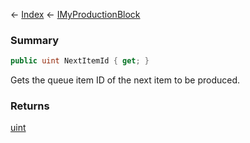 ← [Index](Api-Index) ← [IMyProductionBlock](Sandbox.ModAPI.Ingame.IMyProductionBlock)

### Summary

```csharp
public uint NextItemId { get; }
```

Gets the queue item ID of the next item to be produced.

### Returns

[uint](https://docs.microsoft.com/en-us/dotnet/api/system.uint32?view=netframework-4.6)

